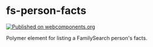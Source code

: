 # fs-person-facts

[![Published on webcomponents.org](https://img.shields.io/badge/webcomponents.org-published-blue.svg)](https://beta.webcomponents.org/element/fs-webcomponents/fs-person-facts)

Polymer element for listing a FamilySearch person's facts.
